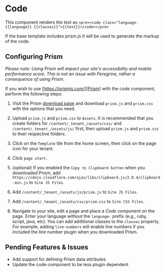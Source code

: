 # Code

This component renders the text as `<pre><code class="language-{{language}} {{classes}}">{{text}}</code></pre>`

If the base template includes prism.js it will be used to generate the markup of the code. 

## Configuring Prism

*Please note: Using Prism will impact your site's accessibility and mobile performance score. This is not an issue with Peregrine, rather a consequence of using Prism.*

If you wish to use [https://prismjs.com/](Prism) with the code component, perform the following steps:

1. Visit the Prism [download page](https://prismjs.com/download.html) and download `prism.js` and `prism.css` with the options that you need.

2. Upload `prism.js` and `prism.css` to `Assets`. It is recommended that you create folders for `/content/_tenant_/assets/css/` and `/content/_tenant_/assets/js/` first, then upload `prism.js` and `prism.css` to their respective folders.

3. Click on the `Template` tile from the home screen, then click on the page icon for your tenant.  

4. Click `page start`.

5. (optional) If you enabled the `Copy to Clipboard button` when you downloaded Prism, add `https://cdnjs.cloudflare.com/ajax/libs/clipboard.js/2.0.4/clipboard.min.js` to `Site JS Files`.

6. Add `/content/_tenant_/assets/js/prism.js` to `Site JS Files`.

7. Add `/content/_tenant_/assets/css/prism.css` to `Site CSS Files`.

8. Navigate to your site, edit a page and place a _Code_ component on the page. Enter your language without the `language-` prefix (e.g., ruby, script, java, etc). You can add additional classes to the `classes` property. For example, adding `line-numbers` will enable line numbers if you included the line number plugin when you downloaded Prism.

## Pending Features & Issues

* Add support for defining Prism data attributes
* Update the code component to be less plugin dependent
